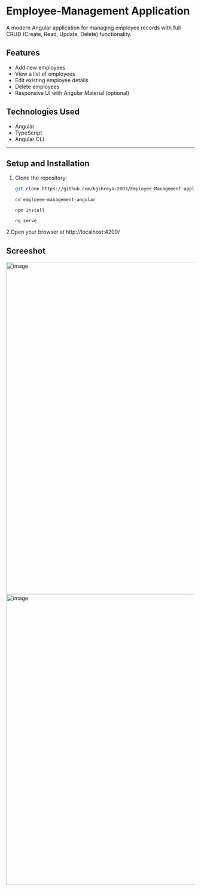 # Employee-Management Application
A modern Angular application for managing employee records with full CRUD (Create, Read, Update, Delete) functionality.

## Features

- Add new employees  
- View a list of employees  
- Edit existing employee details  
- Delete employees  
- Responsive UI with Angular Material (optional)  

## Technologies Used

- Angular  
- TypeScript  
- Angular CLI    
---
## Setup and Installation

1. Clone the repository:  
   ```bash
   git clone https://github.com/kgshreya-2003/Employee-Management-application
   ```
   ```
   cd employee-management-angular
   ```
   ```
   npm install
   ```
   ```
   ng serve
   ```
2.Open your browser at http://localhost:4200/

## Screeshot
<img width="1871" height="885" alt="image" src="https://github.com/user-attachments/assets/0198740c-9da7-472f-a210-c11598d02ed7" /><br>
<img width="1837" height="775" alt="image" src="https://github.com/user-attachments/assets/fc33f778-ccd5-491a-bc51-e3d4525ec239" />


